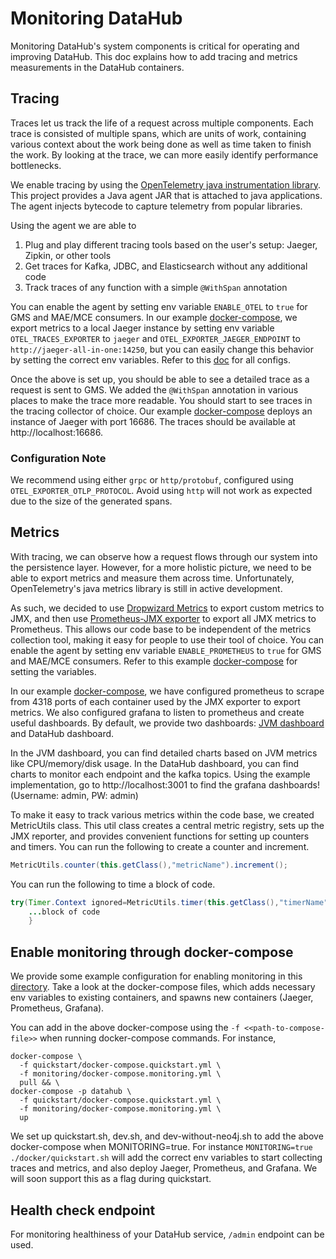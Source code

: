 # Monitoring DataHub

Monitoring DataHub's system components is critical for operating and improving DataHub. This doc explains how to add
tracing and metrics measurements in the DataHub containers.

## Tracing

Traces let us track the life of a request across multiple components. Each trace is consisted of multiple spans, which
are units of work, containing various context about the work being done as well as time taken to finish the work. By
looking at the trace, we can more easily identify performance bottlenecks.

We enable tracing by using the [OpenTelemetry java instrumentation library](https://github.com/open-telemetry/opentelemetry-java-instrumentation).
This project provides a Java agent JAR that is attached to java applications. The agent injects bytecode to capture
telemetry from popular libraries.

Using the agent we are able to

1. Plug and play different tracing tools based on the user's setup: Jaeger, Zipkin, or other tools
2. Get traces for Kafka, JDBC, and Elasticsearch without any additional code
3. Track traces of any function with a simple `@WithSpan` annotation

You can enable the agent by setting env variable `ENABLE_OTEL` to `true` for GMS and MAE/MCE consumers. In our
example [docker-compose](../../docker/monitoring/docker-compose.monitoring.yml), we export metrics to a local Jaeger
instance by setting env variable `OTEL_TRACES_EXPORTER` to `jaeger`
and `OTEL_EXPORTER_JAEGER_ENDPOINT` to `http://jaeger-all-in-one:14250`, but you can easily change this behavior by
setting the correct env variables. Refer to
this [doc](https://github.com/open-telemetry/opentelemetry-java/blob/main/sdk-extensions/autoconfigure/README.md) for
all configs.

Once the above is set up, you should be able to see a detailed trace as a request is sent to GMS. We added
the `@WithSpan` annotation in various places to make the trace more readable. You should start to see traces in the
tracing collector of choice. Our example [docker-compose](../../docker/monitoring/docker-compose.monitoring.yml) deploys
an instance of Jaeger with port 16686. The traces should be available at http://localhost:16686.

### Configuration Note

We recommend using either `grpc` or `http/protobuf`, configured using `OTEL_EXPORTER_OTLP_PROTOCOL`. Avoid using `http` will not work as expected due to the size of
the generated spans.

## Metrics

With tracing, we can observe how a request flows through our system into the persistence layer. However, for a more
holistic picture, we need to be able to export metrics and measure them across time. Unfortunately, OpenTelemetry's java
metrics library is still in active development.

As such, we decided to use [Dropwizard Metrics](https://metrics.dropwizard.io/4.2.0/) to export custom metrics to JMX,
and then use [Prometheus-JMX exporter](https://github.com/prometheus/jmx_exporter) to export all JMX metrics to
Prometheus. This allows our code base to be independent of the metrics collection tool, making it easy for people to use
their tool of choice. You can enable the agent by setting env variable `ENABLE_PROMETHEUS` to `true` for GMS and MAE/MCE
consumers. Refer to this example [docker-compose](../../docker/monitoring/docker-compose.monitoring.yml) for setting the
variables.

In our example [docker-compose](../../docker/monitoring/docker-compose.monitoring.yml), we have configured prometheus to
scrape from 4318 ports of each container used by the JMX exporter to export metrics. We also configured grafana to
listen to prometheus and create useful dashboards. By default, we provide two
dashboards: [JVM dashboard](https://grafana.com/grafana/dashboards/14845) and DataHub dashboard.

In the JVM dashboard, you can find detailed charts based on JVM metrics like CPU/memory/disk usage. In the DataHub
dashboard, you can find charts to monitor each endpoint and the kafka topics. Using the example implementation, go
to http://localhost:3001 to find the grafana dashboards! (Username: admin, PW: admin)

To make it easy to track various metrics within the code base, we created MetricUtils class. This util class creates a
central metric registry, sets up the JMX reporter, and provides convenient functions for setting up counters and timers.
You can run the following to create a counter and increment.

```java
MetricUtils.counter(this.getClass(),"metricName").increment();
```

You can run the following to time a block of code.

```java
try(Timer.Context ignored=MetricUtils.timer(this.getClass(),"timerName").timer()){
    ...block of code
    }
```

## Enable monitoring through docker-compose

We provide some example configuration for enabling monitoring in
this [directory](https://github.com/datahub-project/datahub/tree/master/docker/monitoring). Take a look at the docker-compose
files, which adds necessary env variables to existing containers, and spawns new containers (Jaeger, Prometheus,
Grafana).

You can add in the above docker-compose using the `-f <<path-to-compose-file>>` when running docker-compose commands.
For instance,

```shell
docker-compose \
  -f quickstart/docker-compose.quickstart.yml \
  -f monitoring/docker-compose.monitoring.yml \
  pull && \
docker-compose -p datahub \
  -f quickstart/docker-compose.quickstart.yml \
  -f monitoring/docker-compose.monitoring.yml \
  up
```

We set up quickstart.sh, dev.sh, and dev-without-neo4j.sh to add the above docker-compose when MONITORING=true. For
instance `MONITORING=true ./docker/quickstart.sh` will add the correct env variables to start collecting traces and
metrics, and also deploy Jaeger, Prometheus, and Grafana. We will soon support this as a flag during quickstart.

## Health check endpoint

For monitoring healthiness of your DataHub service, `/admin` endpoint can be used.
